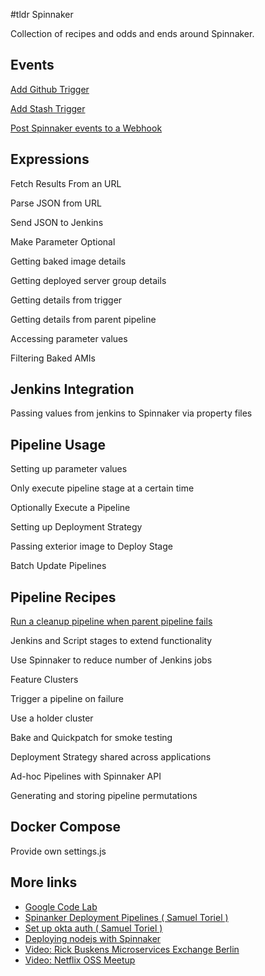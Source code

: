 #tldr Spinnaker

Collection of recipes and odds and ends around Spinnaker.

## Events

[Add Github Trigger](events/github.md)

[Add Stash Trigger](events/stash.md)

[Post Spinnaker events to a Webhook](events/webhook.md)

## Expressions

Fetch Results From an URL

Parse JSON from URL

Send JSON to Jenkins

Make Parameter Optional

Getting baked image details

Getting deployed server group details

Getting details from trigger

Getting details from parent pipeline

Accessing parameter values

Filtering Baked AMIs

## Jenkins Integration

Passing values from jenkins to Spinnaker via property files

## Pipeline Usage

Setting up parameter values

Only execute pipeline stage at a certain time

Optionally Execute a Pipeline

Setting up Deployment Strategy

Passing exterior image to Deploy Stage 

Batch Update Pipelines

## Pipeline Recipes

[Run a cleanup pipeline when parent pipeline fails](recipes/cleanup.md)

Jenkins and Script stages to extend functionality

Use Spinnaker to reduce number of Jenkins jobs

Feature Clusters

Trigger a pipeline on failure

Use a holder cluster

Bake and Quickpatch for smoke testing

Deployment Strategy shared across applications

Ad-hoc Pipelines with Spinnaker API

Generating and storing pipeline permutations

## Docker Compose

Provide own settings.js

## More links

* [Google Code Lab](http://spinnaker.io/documentation/source-to-prod-codelab.html)
* [Spinanker Deployment Pipelines ( Samuel Toriel )](http://riltsken.github.io/devops/infrastructure/deploymenttools/2016/02/08/spinnaker-deployment-pipelines.html)
* [Set up okta auth ( Samuel Toriel )](http://riltsken.github.io/devops/infrastructure/deploymenttools/2015/12/08/setup-okta-saml-with-spinnaker.html)
* [Deploying nodejs with Spinnaker](http://blog.greta.io/deploying-nodejs-with-spinnaker/)
* [Video: Rick Buskens Microservices Exchange Berlin](https://www.youtube.com/watch?v=UOkZJazycQs)
* [Video: Netflix OSS Meetup](https://www.youtube.com/watch?v=5s-SS_aXoi0&feature=youtu.be&t=863)
